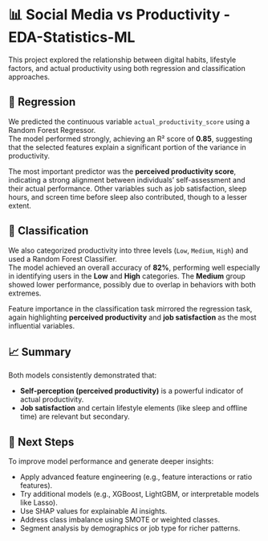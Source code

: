 # 📊 Social Media vs Productivity - EDA-Statistics-ML

This project explored the relationship between digital habits, lifestyle factors, and actual productivity using both regression and classification approaches.

## 🔹 Regression
We predicted the continuous variable `actual_productivity_score` using a Random Forest Regressor.  
The model performed strongly, achieving an R² score of **0.85**, suggesting that the selected features explain a significant portion of the variance in productivity.

The most important predictor was the **perceived productivity score**, indicating a strong alignment between individuals’ self-assessment and their actual performance. Other variables such as job satisfaction, sleep hours, and screen time before sleep also contributed, though to a lesser extent.

## 🔹 Classification
We also categorized productivity into three levels (`Low`, `Medium`, `High`) and used a Random Forest Classifier.  
The model achieved an overall accuracy of **82%**, performing well especially in identifying users in the **Low** and **High** categories. The **Medium** group showed lower performance, possibly due to overlap in behaviors with both extremes.

Feature importance in the classification task mirrored the regression task, again highlighting **perceived productivity** and **job satisfaction** as the most influential variables.

## 📈 Summary
Both models consistently demonstrated that:
- **Self-perception (perceived productivity)** is a powerful indicator of actual productivity.
- **Job satisfaction** and certain lifestyle elements (like sleep and offline time) are relevant but secondary.

## 🚀 Next Steps
To improve model performance and generate deeper insights:
- Apply advanced feature engineering (e.g., feature interactions or ratio features).
- Try additional models (e.g., XGBoost, LightGBM, or interpretable models like Lasso).
- Use SHAP values for explainable AI insights.
- Address class imbalance using SMOTE or weighted classes.
- Segment analysis by demographics or job type for richer patterns.


